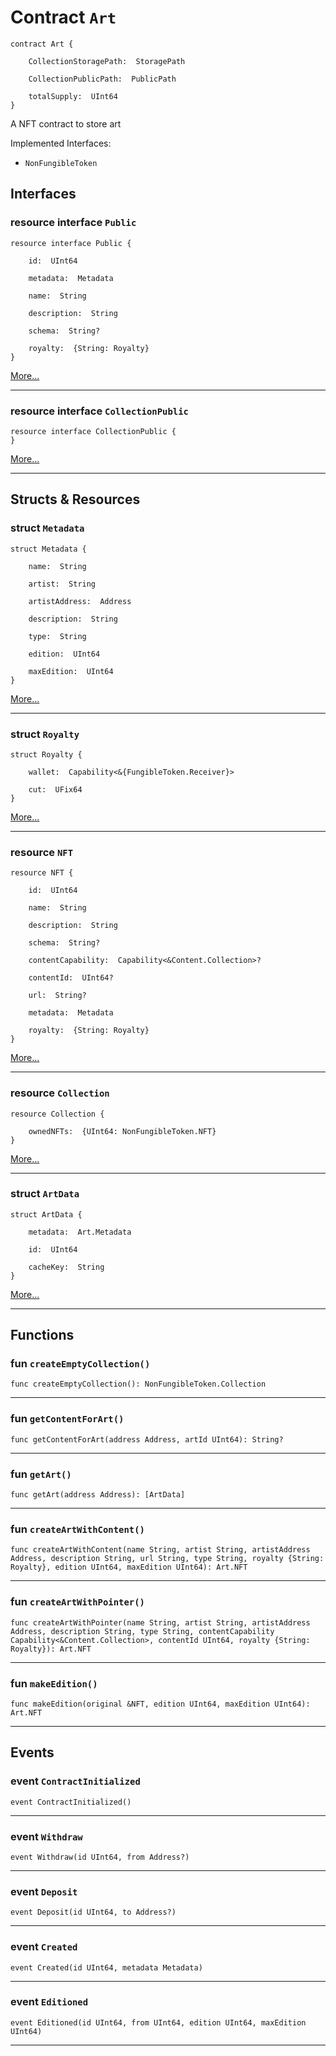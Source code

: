 # Contract `Art`

```cadence
contract Art {

    CollectionStoragePath:  StoragePath

    CollectionPublicPath:  PublicPath

    totalSupply:  UInt64
}
```

A NFT contract to store art

Implemented Interfaces:
  - `NonFungibleToken`

## Interfaces
    
### resource interface `Public`

```cadence
resource interface Public {

    id:  UInt64

    metadata:  Metadata

    name:  String

    description:  String

    schema:  String?

    royalty:  {String: Royalty}
}
```

[More...](Art_Public.md)

---
    
### resource interface `CollectionPublic`

```cadence
resource interface CollectionPublic {
}
```

[More...](Art_CollectionPublic.md)

---
## Structs & Resources

### struct `Metadata`

```cadence
struct Metadata {

    name:  String

    artist:  String

    artistAddress:  Address

    description:  String

    type:  String

    edition:  UInt64

    maxEdition:  UInt64
}
```

[More...](Art_Metadata.md)

---

### struct `Royalty`

```cadence
struct Royalty {

    wallet:  Capability<&{FungibleToken.Receiver}>

    cut:  UFix64
}
```

[More...](Art_Royalty.md)

---

### resource `NFT`

```cadence
resource NFT {

    id:  UInt64

    name:  String

    description:  String

    schema:  String?

    contentCapability:  Capability<&Content.Collection>?

    contentId:  UInt64?

    url:  String?

    metadata:  Metadata

    royalty:  {String: Royalty}
}
```

[More...](Art_NFT.md)

---

### resource `Collection`

```cadence
resource Collection {

    ownedNFTs:  {UInt64: NonFungibleToken.NFT}
}
```

[More...](Art_Collection.md)

---

### struct `ArtData`

```cadence
struct ArtData {

    metadata:  Art.Metadata

    id:  UInt64

    cacheKey:  String
}
```

[More...](Art_ArtData.md)

---
## Functions

### fun `createEmptyCollection()`

```cadence
func createEmptyCollection(): NonFungibleToken.Collection
```

---

### fun `getContentForArt()`

```cadence
func getContentForArt(address Address, artId UInt64): String?
```

---

### fun `getArt()`

```cadence
func getArt(address Address): [ArtData]
```

---

### fun `createArtWithContent()`

```cadence
func createArtWithContent(name String, artist String, artistAddress Address, description String, url String, type String, royalty {String: Royalty}, edition UInt64, maxEdition UInt64): Art.NFT
```

---

### fun `createArtWithPointer()`

```cadence
func createArtWithPointer(name String, artist String, artistAddress Address, description String, type String, contentCapability Capability<&Content.Collection>, contentId UInt64, royalty {String: Royalty}): Art.NFT
```

---

### fun `makeEdition()`

```cadence
func makeEdition(original &NFT, edition UInt64, maxEdition UInt64): Art.NFT
```

---
## Events

### event `ContractInitialized`

```cadence
event ContractInitialized()
```

---

### event `Withdraw`

```cadence
event Withdraw(id UInt64, from Address?)
```

---

### event `Deposit`

```cadence
event Deposit(id UInt64, to Address?)
```

---

### event `Created`

```cadence
event Created(id UInt64, metadata Metadata)
```

---

### event `Editioned`

```cadence
event Editioned(id UInt64, from UInt64, edition UInt64, maxEdition UInt64)
```

---
